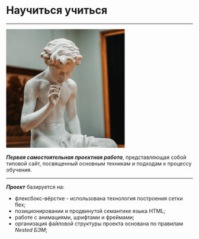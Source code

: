 # Научиться учиться
___
![](/images/cards-recall.png)

*__Первая самостоятельная проектная работа__*, представляющая собой типовой сайт, посвященный основным техникам и подходам к процессу обучения.
___
*__Проект__* базируется на:
* флексбокс-вёрстке - использована технология построения сетки flex;
* позиционировании и продвинутой семантике языка HTML;
* работе с анимациями, шрифтами и фреймами;
* организация файловой структуры проекта основана по правилам *Nested БЭМ*;
